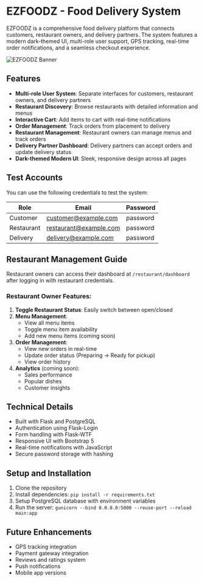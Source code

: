 # EZFOODZ - Food Delivery System

EZFOODZ is a comprehensive food delivery platform that connects customers, restaurant owners, and delivery partners. The system features a modern dark-themed UI, multi-role user support, GPS tracking, real-time order notifications, and a seamless checkout experience.

![EZFOODZ Banner](static/img/banner.png)

## Features

- **Multi-role User System**: Separate interfaces for customers, restaurant owners, and delivery partners
- **Restaurant Discovery**: Browse restaurants with detailed information and menus
- **Interactive Cart**: Add items to cart with real-time notifications
- **Order Management**: Track orders from placement to delivery
- **Restaurant Management**: Restaurant owners can manage menus and track orders
- **Delivery Partner Dashboard**: Delivery partners can accept orders and update delivery status
- **Dark-themed Modern UI**: Sleek, responsive design across all pages

## Test Accounts

You can use the following credentials to test the system:

| Role       | Email                 | Password  |
|------------|----------------------|-----------|
| Customer   | customer@example.com | password  |
| Restaurant | restaurant@example.com | password |
| Delivery   | delivery@example.com | password  |

## Restaurant Management Guide

Restaurant owners can access their dashboard at `/restaurant/dashboard` after logging in with restaurant credentials.

### Restaurant Owner Features:

1. **Toggle Restaurant Status**: Easily switch between open/closed
2. **Menu Management**: 
   - View all menu items
   - Toggle menu item availability
   - Add new menu items (coming soon)
3. **Order Management**:
   - View new orders in real-time
   - Update order status (Preparing → Ready for pickup)
   - View order history
4. **Analytics** (coming soon):
   - Sales performance
   - Popular dishes
   - Customer insights

## Technical Details

- Built with Flask and PostgreSQL
- Authentication using Flask-Login
- Form handling with Flask-WTF
- Responsive UI with Bootstrap 5
- Real-time notifications with JavaScript
- Secure password storage with hashing

## Setup and Installation

1. Clone the repository
2. Install dependencies: `pip install -r requirements.txt`
3. Setup PostgreSQL database with environment variables
4. Run the server: `gunicorn --bind 0.0.0.0:5000 --reuse-port --reload main:app`

## Future Enhancements

- GPS tracking integration
- Payment gateway integration
- Reviews and ratings system
- Push notifications
- Mobile app versions